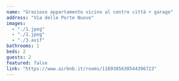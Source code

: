 ```yaml
---
name: "Grazioso appartamento vicino al centro città + garage"
address: "Via delle Porte Nuove"
images:
  - "./1.jpeg"
  - "./2.jpeg"
  - "./3.avif"
bathrooms: 1
beds: 2
guests: 2
featured: false
link: "https://www.airbnb.it/rooms/1169385630544396723"
---
```

